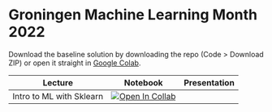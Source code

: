 # Groningen Machine Learning Month 2022

Download the baseline solution by downloading the repo (Code > Download ZIP) or open it straight in [Google Colab](https://colab.research.google.com/github/Fully-Connected-Graph/GMLC-2022/blob/main/baseline_solution.ipynb).

| Lecture | Notebook | Presentation |
| ------- | -------- | ------------ |
|Intro to ML with Sklearn| [![Open In Collab](https://colab.research.google.com/assets/colab-badge.svg)](https://colab.research.google.com/github/Fully-Connected-Graph/GMLM-2022/blob/main/lecture1/notebook.ipynb) | |
